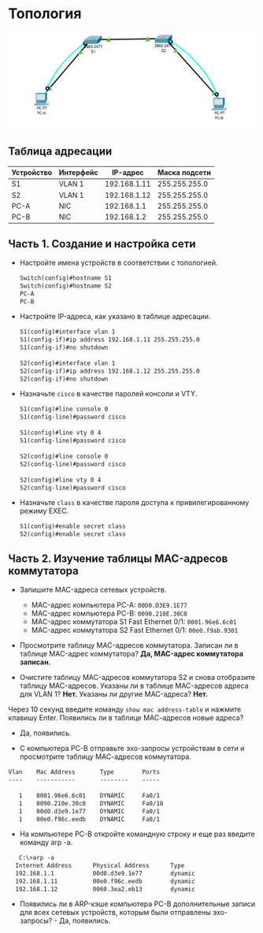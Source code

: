 # Топология

 ![Lab-2](Топология.png)

## Таблица адресации

| Устройство | Интерфейс | IP-адрес     | Маска подсети   |
|------------|-----------|--------------|-----------------|
| S1         | VLAN 1    | 192.168.1.11 | 255.255.255.0   |
| S2         | VLAN 1    | 192.168.1.12 | 255.255.255.0   |
| PC-A       | NIC       | 192.168.1.1  | 255.255.255.0   |
| PC-B       | NIC       | 192.168.1.2  | 255.255.255.0   |

## Часть 1. Создание и настройка сети

- Настройте имена устройств в соответствии с топологией.
    ```
    Switch(config)#hostname S1
    Switch(config)#hostname S2
    PC-A
    PC-B
    ```

- Настройте IP-адреса, как указано в таблице адресации.
    ```
    S1(config)#interface vlan 1
    S1(config-if)#ip address 192.168.1.11 255.255.255.0
    S1(config-if)#no shutdown

    S2(config)#interface vlan 1
    S2(config-if)#ip address 192.168.1.12 255.255.255.0
    S2(config-if)#no shutdown
    ```

- Назначьте `cisco` в качестве паролей консоли и VTY.
    ```
    S1(config)#line console 0
    S1(config-line)#password cisco

    S1(config)#line vty 0 4
    S1(config-line)#password cisco

    S2(config)#line console 0
    S2(config-line)#password cisco

    S2(config)#line vty 0 4
    S2(config-line)#password cisco
    ```

- Назначьте `class` в качестве пароля доступа к привилегированному режиму EXEC.
    ```
    S1(config)#enable secret class
    S2(config)#enable secret class
    ```

## Часть 2. Изучение таблицы MAC-адресов коммутатора

- Запишите MAC-адреса сетевых устройств.
    - MAC-адрес компьютера PC-A: `00D0.D3E9.1E77`
    - MAC-адрес компьютера PC-B: `0090.210E.30C0`
    - MAC-адрес коммутатора S1 Fast Ethernet 0/1: `0001.96e6.6c01`
    - MAC-адрес коммутатора S2 Fast Ethernet 0/1: `00e0.f9ab.9301`

- Просмотрите таблицу MAC-адресов коммутатора. Записан ли в таблице MAC-адрес коммутатора? **Да, MAC-адрес коммутатора записан.**

- Очистите таблицу MAC-адресов коммутатора S2 и снова отобразите таблицу MAC-адресов. Указаны ли в таблице MAC-адресов адреса для VLAN 1? **Нет.** Указаны ли другие MAC-адреса? **Нет.**

Через 10 секунд введите команду `show mac address-table` и нажмите клавишу Enter. Появились ли в таблице МАС-адресов новые адреса?
- Да, появились.

- С компьютера PC-B отправьте эхо-запросы устройствам в сети и просмотрите таблицу МАС-адресов коммутатора.

```plaintext
Vlan    Mac Address       Type        Ports
----    -----------       --------    -----

   1    0001.96e6.6c01    DYNAMIC     Fa0/1
   1    0090.210e.30c0    DYNAMIC     Fa0/18
   1    00d0.d3e9.1e77    DYNAMIC     Fa0/1
   1    00e0.f96c.eedb    DYNAMIC     Fa0/1
```

 - На компьютере PC-B откройте командную строку и еще раз введите команду arp -a.
```
   C:\>arp -a
  Internet Address      Physical Address      Type
  192.168.1.1           00d0.d3e9.1e77        dynamic
  192.168.1.11          00e0.f96c.eedb        dynamic
  192.168.1.12          0060.3ea2.eb13        dynamic
```

 - Появились ли в ARP-кэше компьютера PC-B дополнительные записи для всех сетевых устройств, которым были отправлены эхо-запросы? - Да, появились.



